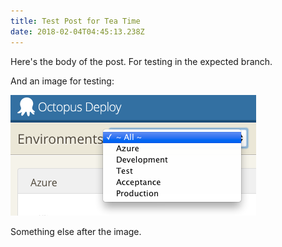 ```yaml
---
title: Test Post for Tea Time
date: 2018-02-04T04:45:13.238Z
---
```

Here's the body of the post. For testing in the expected branch.

And an image for testing:

![Something different](/images/EnvironmentFilterSmall.png)



Something else after the image.
